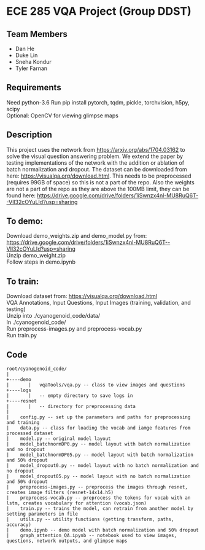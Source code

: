 # ECE 285 VQA Project (Group DDST)

## Team Members
- Dan He
- Duke Lin 
- Sneha Kondur
- Tyler Farnan
## Requirements
Need python-3.6
Run pip install pytorch, tqdm, pickle, torchvision, h5py, scipy  
Optional: OpenCV for viewing glimpse maps
## Description
This project uses the network from https://arxiv.org/abs/1704.03162 to solve the visual question answering problem. We extend the paper by testing implementations of the network with the addition or ablation of batch normalization and dropout. The dataset can be downloaded from here: https://visualqa.org/download.html. This needs to be preprocessed (requires 99GB of space) so this is not a part of the repo. Also the weights are not a part of the repo as they are above the 100MB limit, they can be found here: https://drive.google.com/drive/folders/1iSwnzx4nl-MU8RuQ6T--VIl32cOYuLId?usp=sharing

## To demo:
Download demo_weights.zip and demo_model.py from: https://drive.google.com/drive/folders/1iSwnzx4nl-MU8RuQ6T--VIl32cOYuLId?usp=sharing  
Unzip demo_weight.zip  
Follow steps in demo.ipynb  

## To train:
Download dataset from: https://visualqa.org/download.html  
    VQA Annotations, Input Questions, Input Images (training, validation, and testing)  
Unzip into ./cyanogenoid_code/data/  
In ./cyanogenoid_code/  
    Run preprocess-images.py and preprocess-vocab.py  
    Run train.py   
   
## Code 
```
root/cyanogenoid_code/
|
+----demo
|       |   vqaTools/vqa.py -- class to view images and questions 
+----logs
|       |   -- empty directory to save logs in
+----resnet
|       |   -- directory for preprocessing data
|
|    config.py -- set up the parameters and paths for preprocessing and training
|    data.py -- class for loading the vocab and iamge features from processed dataset
|    model.py -- original model layout
|    model_batchnormDP0.py -- model layout with batch normalization and no dropout
|    model_batchnormDP05.py -- model layout with batch normalization and 50% dropout
|    model_dropout0.py -- model layout with no batch normalization and no dropout
|    model_dropout05.py -- model layout with no batch normalization and 50% dropout
|    preprocess-images.py -- preprocess the images through resnet, creates image filters (resnet-14x14.h5)
|    preprocess-vocab.py -- preprocess the tokens for vocab with an lstm, creates vocabulary for attention (vocab.json)
|    train.py -- trains the model, can retrain from another model by setting parameters in file
|    utils.py -- utility functions (getting transform, paths, accuracy)
|    demo.ipynb -- demo model with batch normalization and 50% dropout
|    graph_attention_QA.ipynb -- notebook used to view images, questions, network outputs, and glimpse maps
```


